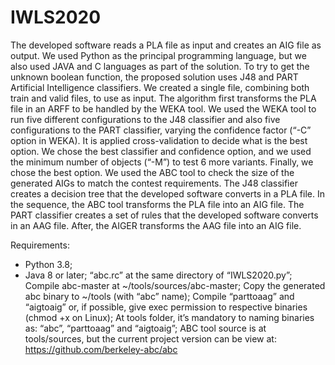 # IWLS2020
The developed software reads a PLA file as input and creates an AIG file as output.
We used Python as the principal programming language, but we also used JAVA and C languages as part of the solution.
To try to get the unknown boolean function, the proposed solution uses J48 and PART Artificial Intelligence classifiers.
We created a single file, combining both train and valid files, to use as input. The algorithm first transforms the PLA file in an ARFF to be handled by the WEKA tool. We used the WEKA tool to run five different configurations to the J48 classifier and also five configurations to the PART classifier, varying the confidence factor (“-C” option in WEKA).  It is applied cross-validation to decide what is the best option. We chose the best classifier and confidence option, and we used the minimum number of objects (“-M”) to test 6 more variants. Finally, we chose the best option. We used the ABC tool to check the size of the generated AIGs to match the contest requirements. 
The J48 classifier creates a decision tree that the developed software converts in a PLA file. In the sequence, the ABC tool transforms the PLA file into an AIG file.
The PART classifier creates a set of rules that the developed software converts in an AAG file. After, the AIGER transforms the AAG file into an AIG file.

Requirements:
* Python 3.8;
* Java 8 or later;
“abc.rc” at the same directory of “IWLS2020.py”;
Compile abc-master at ~/tools/sources/abc-master;
Copy the generated abc binary to ~/tools (with “abc” name);
Compile “parttoaag” and “aigtoaig” or, if possible, give exec permission to respective binaries (chmod +x on Linux);
At tools folder, it’s mandatory to naming binaries as: “abc”, “parttoaag” and “aigtoaig”;
ABC tool source is at tools/sources, but the current project version can be view at: https://github.com/berkeley-abc/abc 
